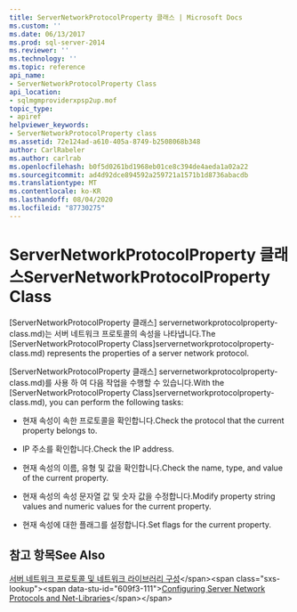 ```yaml
---
title: ServerNetworkProtocolProperty 클래스 | Microsoft Docs
ms.custom: ''
ms.date: 06/13/2017
ms.prod: sql-server-2014
ms.reviewer: ''
ms.technology: ''
ms.topic: reference
api_name:
- ServerNetworkProtocolProperty Class
api_location:
- sqlmgmproviderxpsp2up.mof
topic_type:
- apiref
helpviewer_keywords:
- ServerNetworkProtocolProperty class
ms.assetid: 72e124ad-a610-405a-8749-b2508068b348
author: CarlRabeler
ms.author: carlrab
ms.openlocfilehash: b0f5d0261bd1968eb01ce8c394de4aeda1a02a22
ms.sourcegitcommit: ad4d92dce894592a259721a1571b1d8736abacdb
ms.translationtype: MT
ms.contentlocale: ko-KR
ms.lasthandoff: 08/04/2020
ms.locfileid: "87730275"
---
```

# <a name="servernetworkprotocolproperty-class"></a><span data-ttu-id="609f3-102">ServerNetworkProtocolProperty 클래스</span><span class="sxs-lookup"><span data-stu-id="609f3-102">ServerNetworkProtocolProperty Class</span></span>
  <span data-ttu-id="609f3-103">[ServerNetworkProtocolProperty 클래스] servernetworkprotocolproperty-class.md)는 서버 네트워크 프로토콜의 속성을 나타냅니다.</span><span class="sxs-lookup"><span data-stu-id="609f3-103">The [ServerNetworkProtocolProperty Class]servernetworkprotocolproperty-class.md) represents the properties of a server network protocol.</span></span>  
  
 <span data-ttu-id="609f3-104">[ServerNetworkProtocolProperty 클래스] servernetworkprotocolproperty-class.md)를 사용 하 여 다음 작업을 수행할 수 있습니다.</span><span class="sxs-lookup"><span data-stu-id="609f3-104">With the [ServerNetworkProtocolProperty Class]servernetworkprotocolproperty-class.md), you can perform the following tasks:</span></span>  
  
-   <span data-ttu-id="609f3-105">현재 속성이 속한 프로토콜을 확인합니다.</span><span class="sxs-lookup"><span data-stu-id="609f3-105">Check the protocol that the current property belongs to.</span></span>  
  
-   <span data-ttu-id="609f3-106">IP 주소를 확인합니다.</span><span class="sxs-lookup"><span data-stu-id="609f3-106">Check the IP address.</span></span>  
  
-   <span data-ttu-id="609f3-107">현재 속성의 이름, 유형 및 값을 확인합니다.</span><span class="sxs-lookup"><span data-stu-id="609f3-107">Check the name, type, and value of the current property.</span></span>  
  
-   <span data-ttu-id="609f3-108">현재 속성의 속성 문자열 값 및 숫자 값을 수정합니다.</span><span class="sxs-lookup"><span data-stu-id="609f3-108">Modify property string values and numeric values for the current property.</span></span>  
  
-   <span data-ttu-id="609f3-109">현재 속성에 대한 플래그를 설정합니다.</span><span class="sxs-lookup"><span data-stu-id="609f3-109">Set flags for the current property.</span></span>  
  
## <a name="see-also"></a><span data-ttu-id="609f3-110">참고 항목</span><span class="sxs-lookup"><span data-stu-id="609f3-110">See Also</span></span>  
 <span data-ttu-id="609f3-111">[서버 네트워크 프로토콜 및 네트워크 라이브러리 구성](https://msdn.microsoft.com/library/ms177485\(v=sql.100\).aspx)</span><span class="sxs-lookup"><span data-stu-id="609f3-111">[Configuring Server Network Protocols and Net-Libraries](https://msdn.microsoft.com/library/ms177485\(v=sql.100\).aspx)</span></span>  
  
  
